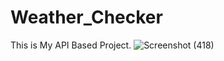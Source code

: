 # Weather_Checker
This is My API Based Project.
![Screenshot (418)](https://user-images.githubusercontent.com/76514358/133889609-b4da7026-63ee-4704-a525-bb75d3a139b5.png)
